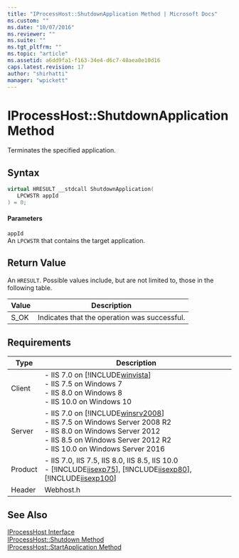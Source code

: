 ```yaml
---
title: "IProcessHost::ShutdownApplication Method | Microsoft Docs"
ms.custom: ""
ms.date: "10/07/2016"
ms.reviewer: ""
ms.suite: ""
ms.tgt_pltfrm: ""
ms.topic: "article"
ms.assetid: a6dd9fa1-f163-34e4-d6c7-48aea0e10d16
caps.latest.revision: 17
author: "shirhatti"
manager: "wpickett"
---
```

# IProcessHost::ShutdownApplication Method
Terminates the specified application.  
  
## Syntax  
  
```cpp  
virtual HRESULT __stdcall ShutdownApplication(  
   LPCWSTR appId  
) = 0;  
```  
  
#### Parameters  
 `appId`  
 An `LPCWSTR` that contains the target application.  
  
## Return Value  
 An `HRESULT`. Possible values include, but are not limited to, those in the following table.  
  
|Value|Description|  
|-----------|-----------------|  
|S_OK|Indicates that the operation was successful.|  
  
## Requirements  
  
|Type|Description|  
|----------|-----------------|  
|Client|-   IIS 7.0 on [!INCLUDE[winvista](../../wmi-provider/includes/winvista-md.md)]<br />-   IIS 7.5 on Windows 7<br />-   IIS 8.0 on Windows 8<br />-   IIS 10.0 on Windows 10|  
|Server|-   IIS 7.0 on [!INCLUDE[winsrv2008](../../wmi-provider/includes/winsrv2008-md.md)]<br />-   IIS 7.5 on Windows Server 2008 R2<br />-   IIS 8.0 on Windows Server 2012<br />-   IIS 8.5 on Windows Server 2012 R2<br />-   IIS 10.0 on Windows Server 2016|  
|Product|-   IIS 7.0, IIS 7.5, IIS 8.0, IIS 8.5, IIS 10.0<br />-   [!INCLUDE[iisexp75](../../web-development-reference/native-code-api-reference/includes/iisexp75-md.md)], [!INCLUDE[iisexp80](../../web-development-reference/native-code-api-reference/includes/iisexp80-md.md)], [!INCLUDE[iisexp100](../../web-development-reference/native-code-api-reference/includes/iisexp100-md.md)]|  
|Header|Webhost.h|  
  
## See Also  
 [IProcessHost Interface](../../web-development-reference\native-code-api-reference/iprocesshost-interface.md)   
 [IProcessHost::Shutdown Method](../../web-development-reference\native-code-api-reference/iprocesshost-shutdown-method.md)   
 [IProcessHost::StartApplication Method](../../web-development-reference\native-code-api-reference/iprocesshost-startapplication-method.md)